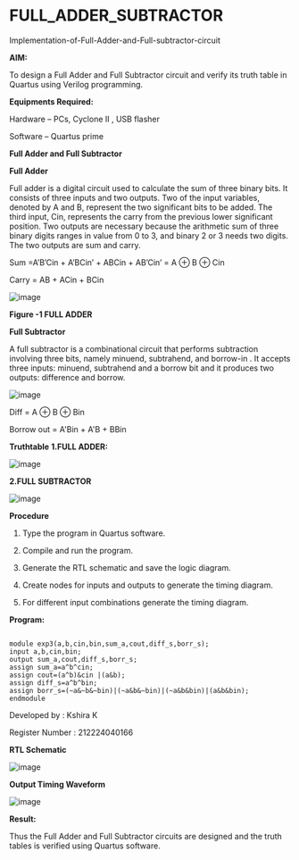 # FULL_ADDER_SUBTRACTOR

Implementation-of-Full-Adder-and-Full-subtractor-circuit

**AIM:**

To design a Full Adder and Full Subtractor circuit and verify its truth table in Quartus using Verilog programming.

**Equipments Required:**

Hardware – PCs, Cyclone II , USB flasher

Software – Quartus prime

**Full Adder and Full Subtractor**

**Full Adder**

Full adder is a digital circuit used to calculate the sum of three binary bits. It consists of three inputs and two outputs. Two of the input variables, denoted by A and B, represent the two significant bits to be added. The third input, Cin, represents the carry from the previous lower significant position. Two outputs are necessary because the arithmetic sum of three binary digits ranges in value from 0 to 3, and binary 2 or 3 needs two digits. The two outputs are sum and carry.

Sum =A’B’Cin + A’BCin’ + ABCin + AB’Cin’ = A ⊕ B ⊕ Cin 

Carry = AB + ACin + BCin

![image](https://github.com/naavaneetha/FULL_ADDER_SUBTRACTOR/assets/154305477/0f30ba51-5ffb-4198-845f-18e054f675e7)

**Figure -1 FULL ADDER**

**Full Subtractor**

A full subtractor is a combinational circuit that performs subtraction involving three bits, namely minuend, subtrahend, and borrow-in . It accepts three inputs: minuend, subtrahend and a borrow bit and it produces two outputs: difference and borrow.

![image](https://github.com/naavaneetha/FULL_ADDER_SUBTRACTOR/assets/154305477/02b24f51-ab51-4304-9ad6-7b81ffc1ead5)

Diff = A ⊕ B ⊕ Bin 

Borrow out = A'Bin + A'B + BBin

**Truthtable**
**1.FULL ADDER:**

![image](https://github.com/user-attachments/assets/e160e58f-b9b2-4dc8-95bc-3d8c64af4027)

**2.FULL SUBTRACTOR**

![image](https://github.com/user-attachments/assets/3bce9cf6-f991-4ddc-b151-d475e4dd542e)

**Procedure**

1. Type the program in Quartus software.

2. Compile and run the program.

3. Generate the RTL schematic and save the logic diagram.

4. Create nodes for inputs and outputs to generate the timing diagram.

5. For different input combinations generate the timing diagram.

**Program:**

```

module exp3(a,b,cin,bin,sum_a,cout,diff_s,borr_s);
input a,b,cin,bin;
output sum_a,cout,diff_s,borr_s;
assign sum_a=a^b^cin;
assign cout=(a^b)&cin |(a&b);
assign diff_s=a^b^bin;
assign borr_s=(~a&~b&~bin)|(~a&b&~bin)|(~a&b&bin)|(a&b&bin);
endmodule

```

Developed by   : Kshira K  

Register Number : 212224040166




**RTL Schematic**

![image](https://github.com/user-attachments/assets/b8b3c061-0309-4ec2-b970-d39e25ff8585)


**Output Timing Waveform**

![image](https://github.com/user-attachments/assets/04c3665d-dc53-44ac-9ae5-32fc45e23aae)



**Result:**

Thus the Full Adder and Full Subtractor circuits are designed and the truth tables is verified using Quartus software.



